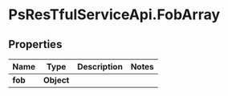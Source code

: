 # PsResTfulServiceApi.FobArray

## Properties
Name | Type | Description | Notes
------------ | ------------- | ------------- | -------------
**fob** | **Object** |  | 
